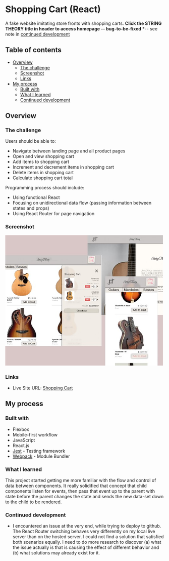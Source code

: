 # Shopping Cart (React)

A fake website imitating store fronts with shopping carts. **Click the STRING THEORY title in header to access homepage -- bug-to-be-fixed** *-- see note in [continued development](#continued-development)

## Table of contents

- [Overview](#overview)
  - [The challenge](#the-challenge)
  - [Screenshot](#screenshot)
  - [Links](#links)
- [My process](#my-process)
  - [Built with](#built-with)
  - [What I learned](#what-i-learned)
  - [Continued development](#continued-development)

## Overview

### The challenge

Users should be able to:

- Navigate between landing page and all product pages
- Open and view shopping cart
- Add items to shopping cart
- Increment and decrement items in shopping cart
- Delete items in shopping cart
- Calculate shopping cart total

Programming process should include:

- Using functional React
- Focusing on unidirectional data flow (passing information between states and props)
- Using React Router for page navigation

### Screenshot

![](./public/screen-shot.jpg)

### Links

- Live Site URL: [Shopping Cart](https://jessejputnam.github.io/shopping-cart/)

## My process

### Built with

- Flexbox
- Mobile-first workflow
- JavaScript
- React.js
- [Jest](https://jestjs.io/) - Testing framework
- [Webpack](https://webpack.js.org/) - Module Bundler

### What I learned

This project started getting me more familiar with the flow and control of data between components. It really solidified that concept that child components listen for events, then pass that event up to the parent with state before the parent changes the state and sends the new data-set down to the child to be rendered.

### Continued development

- I encountered an issue at the very end, while trying to deploy to github. The React Router switching behaves very differently on my local live server than on the hosted server. I could not find a solution that satisfied both scenarios equally. I need to do more research to discover (a) what the issue actually is that is causing the effect of different behavior and (b) what solutions may already exist for it.
